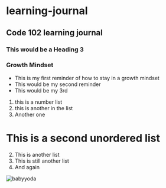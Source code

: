 # learning-journal
## Code 102 learning journal
### This would be a Heading 3

### Growth Mindset
- This is my first reminder of how to stay in a growth mindset
- This would be my second reminder
- This would be my 3rd

1. this is a number list
1. this is another in the list
1. Another one

# This is a second unordered list

2. This is another list
2. This is still another list
2. And again

![babyyoda](https://assets1.ignimgs.com/2019/12/01/twitter-in-stream-wide-baby-yoda-soup-mandalorian-1575172376899.jpg)
